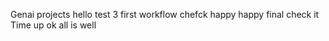 Genai projects
hello
test 3
first workflow
chefck
happy
happy
final 
check it
Time up
ok
all is well
